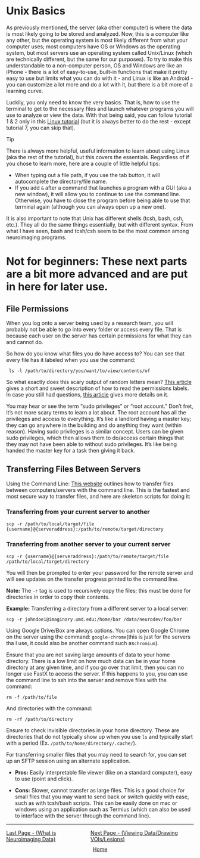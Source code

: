 # Unix Basics

As previously mentioned, the server (aka other computer) is where the data is most likely going to be stored and analyzed. Now, this is a computer like any other, but the operating system is most likely different from what your computer uses; most computers have OS or Windows as the operating system, but most servers use an operating system called Unix/Linux (which are technically different, but the same for our purposes). To try to make this understandable to a non-computer person, OS and Windows are like an iPhone - there is a lot of easy-to-use, built-in functions that make it pretty easy to use but limits what you can do with it - and Linux is like an Android - you can customize a lot more and do a lot with it, but there is a bit more of a learning curve.

Luckily, you only need to know the very basics. That is, how to use the terminal to get to the necessary files and launch whatever programs you will use to analyze or view the data. With that being said, you can follow tutorial 1 & 2 only in this [Linux tutorial](https://www.ee.surrey.ac.uk/Teaching/Unix/) (but it is always better to do the rest - except tutorial 7, you can skip that).

> [!TIP]
> There is always more helpful, useful information to learn about using Linux (aka the rest of the tutorial), but this covers the essentials. Regardless of if you chose to learn more, here are a couple of little helpful tips:
> - When typing out a file path, if you use the tab button, it will autocomplete the directory/file name.
> - If you add `&` after a command that launches a program with a GUI (aka a new window), it will allow you to continue to use the command line. Otherwise, you have to close the program before being able to use that terminal again (although you can always open up a new one).

It is also important to note that Unix has different shells (tcsh, bash, csh, etc.). They all do the same things essentially, but with different syntax. From what I have seen, bash and tcsh/csh seem to be the most common among neuroimaging programs.

# Not for beginners: These next parts are a bit more advanced and are put in here for later use.

## File Permissions

When you log onto a server being used by a research team, you will probably not be able to go into every folder or access every file. That is because each user on the server has certain permissions for what they can and cannot do.

So how do you know what files you do have access to? You can see that every file has it labeled when you use the command:
```
 ls -l /path/to/directory/you/want/to/view/contents/of
```

So what exactly does this scary output of random letters mean? [This article](https://linuxhandbook.com/linux-file-permissions/) gives a short and sweet description of how to read the permissions labels. In case you still had questions, [this article](https://www.guru99.com/file-permissions.html) gives more details on it.

You may hear or see the term “sudo privileges” or “root account.” Don’t fret, it’s not more scary terms to learn a lot about. The root account has all the privileges and access to everything. It’s like a landlord having a master key; they can go anywhere in the building and do anything they want (within reason). Having sudo privileges is a similar concept. Users can be given sudo privileges, which then allows them to do/access certain things that they may not have been able to without sudo privileges. It’s like being handed the master key for a task then giving it back.

## Transferring Files Between Servers

Using the Command Line: [This website](https://linuxize.com/post/how-to-use-scp-command-to-securely-transfer-files/) outlines how to transfer files between computers/servers with the command line. This is the fastest and most secure way to transfer files, and here are skeleton scripts for doing it:

### Transferring from your current server to another
```
scp -r /path/to/local/target/file {username}@{serveraddress}:/path/to/remote/target/directory
```
### Transferring from another server to your current server
```
scp -r {username}@{serveraddress}:/path/to/remote/target/file /path/to/local/target/directory
```
You will then be prompted to enter your password for the remote server and will see updates on the transfer progress printed to the command line.

**Note:** The `-r` tag is used to recursively copy the files; this must be done for directories in order to copy their contents.

**Example:** Transferring a directory from a different server to a local server:
```
scp -r johndoe1@imaginary.umd.edu:/home/bar /data/neurodev/foo/bar
```

Using Google Drive/Box are always options. You can open Google Chrome on the server using the command: `google-chrome`(this is just for the servers tha I use, it could also be another command such as`chromium`).

Ensure that you are not saving large amounts of data to your home directory. There is a low limit on how much data can be in your home directory at any given time, and if you go over that limit, then you can no longer use FastX to access the server. If this happens to you, you can use the command line to ssh into the server and remove files with the command:
```
rm -f /path/to/file
```
And directories with the command:
```
rm -rf /path/to/directory
```
Ensure to check invisible directories in your home directory. These are directories that do not typically show up when you use `ls` and typically start with a period (Ex. `/path/to/home/directory/.cache/`).

For transferring smaller files that you may need to search for, you can set up an SFTP session using an alternate application.

 - **Pros:** Easily interpretable file viewer (like on a standard computer), easy to use (point and click).

 - **Cons:** Slower, cannot transfer as large files. This is a good choice for small files that you may want to send back or switch quickly with ease, such as with tcsh/bash scripts. This can be easily done on mac or windows using an application such as Termius (which can also be used to interface with the server through the command line).


 ------------------------------------------------------------------------------------------------
 <div style="display: flex; justify-content: space-between;">
    <a href="what_is_neuroimaging_data.html">Last Page - (What is Neuroimaging Data)</a>
    <a href="viewing_data.html">Next Page - (Viewing Data/Drawing VOIs/Lesions)</a>
</div>

<div style="text-align: center; margin-top: 10px;">
  <a href="/fmri-for-beginners/">Home</a>
</div>
